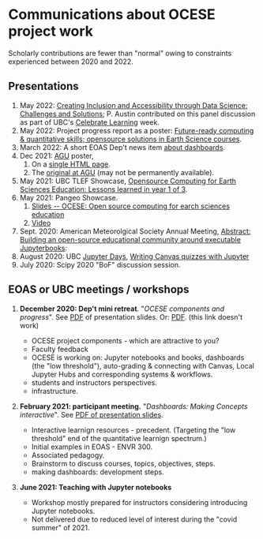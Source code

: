# Communications about OCESE project work

Scholarly contributions are fewer than "normal" owing to constraints experienced between 2020 and 2022.

## Presentations

1. May 2022: [Creating Inclusion and Accessibility through Data Science: Challenges and Solutions](https://wiki.ubc.ca/images/6/6f/Celebrate_Learning_-_Data_Science_and_Inclusion.pdf); P. Austin contributed on this panel discussion as part of UBC's [Celebrate Learning](https://wiki.ubc.ca/Documentation:CTLT_programs/2022-Celebrate_Learning_Week) week.
2. May 2022: Project progress report as a poster: [Future-ready computing & quantitative skills; opensource solutions in Earth Science courses](https://tlef2.sites.olt.ubc.ca/files/2022/05/2022-SCI-Tara-Ivanochko.pdf).
3. March 2022: A short EOAS Dep't news item [about dashboards](https://www.eoas.ubc.ca/news-events/news/16485372001).
4. Dec 2021: [AGU](https://www.agu.org/Fall-Meeting) poster,
   1.  On a [single HTML page](https://www.eoas.ubc.ca/~quest/agu2021-build-211215.htm).
   2. The [original at AGU](https://agu2021fallmeeting-agu.ipostersessions.com/default.aspx?s=2A-C2-3D-E0-3B-DD-9A-5E-A3-C9-44-74-4B-06-45-A9) (may not be permanently available).
5. May 2021: UBC TLEF Showcase, [Opensource Computing for Earth Sciences Education: Lessons learned in year 1 of 3](https://tlef2.sites.olt.ubc.ca/files/2021/05/2021-TLEF-Showcase-SCI-Tara-Ivanochko.pdf).
6. May 2021: Pangeo Showcase.
   1. <a href="files/austin_pangeo_may_2021.pdf">Slides -- ΟCESE: Open source computing for earch sciences education</a>
   2. [Video](https://discourse.pangeo.io/t/may-5-2021-ocese-open-source-computing-for-earth-science-education/1443)
7. Sept. 2020: American Meteorolgical Society Annual Meeting, [Abstract: Building an open-source educational community around executable Jupyterbooks](https://ams.confex.com/ams/101ANNUAL/11python/papers/viewonly.cgi?password=582729&username=384767):
8. August 2020: UBC [Jupyter Days](https://ubc-dsci.github.io/jupyterdays/), [Writing Canvas quizzes with Jupyter](https://github.com/UBC-DSCI/jupyterdays/blob/master/jupyterdays/sessions/austin-colclough/md2canvas.md)
9. July 2020: Scipy 2020 "BoF" discussion session.

## EOAS or UBC meetings / workshops

1. **December 2020: Dep't mini retreat**. "_OCESE components and progress_". See <a href="files/ocese-demo-dec15.pdf">PDF</a> of presentation slides.
Or: <a href="files/ocese-demo-dec15.pdf">PDF</a>. (this link doesn't work)

   * OCESE project components - which are attractive to you?
   * Faculty feedback
   * OCESE is working on: Jupyter notebooks and books, dashboards (the "low threshold"), auto-grading & connecting with Canvas, Local Jupyter Hubs and corresponding systems & workflows.
   * students and instructors perspectives.
   * infrastructure.

2. **February 2021: participant meeting.** "_Dashboards: Making Concepts interactive_". See <a href="files/Fac-ProD-Feb-210215.pdf">PDF of  presentation slides</a>.
   * Interactive learnign resources - precedent. (Targeting the "low threshold" end of the quantitative learnign spectrum.)
   * Initial examples in EOAS - ENVR 300.
   * Associated pedagogy.
   * Brainstorm to discuss courses, topics, objectives, steps.
   * making dashboards: development steps.

3. **June 2021: Teaching with Jupyter notebooks**
   * Workshop mostly prepared for instructors considering introducing Jupyter notebooks.
   * Not delivered due to reduced level of interest during the "covid summer" of 2021.